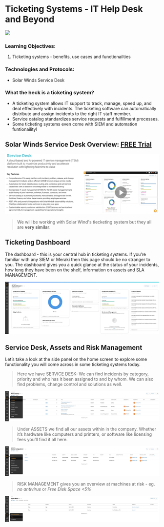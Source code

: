 # Ticketing Systems - IT Help Desk and Beyond   

![](images/.png)

### Learning Objectives:
1. Ticketing systems - benefits, use cases and functionailties

### Technologies and Protocols:
* Solar Winds Service Desk

### What the heck is a ticketing system?
* A ticketing system allows IT support to track, manage, speed up, and deal effectively with incidents. The ticketing software can automatically distribute and assign incidents to the right IT staff member. 
* Service catalog standardizes service requests and fulfillment processes.
* Some ticketing systems even come with SIEM and automation funtionaility!


## Solar Winds Service Desk Overview: [FREE Trial](https://www.solarwinds.com/service-desk)

![](images/overview.png)

> We will be working with Solar Wind's tiecketing system but they all are **very similar**.

## Ticketing Dashboard

The dashboard - this is your central hub in ticketing systems. If you’re familiar with any SIEM or Meraki then this page should be no stranger to you. The dashboard gives you a quick glance at the status of your incidents, how long they have been on the shelf, information on assets and SLA MANAGEMENT. 

![](images/dashboard.png)

## Service Desk, Assets and Risk Management

Let’s take a look at the side panel on the home screen to explore some functionality you will come across in some ticketing systems today.

> Here we have SERVICE DESK: We can find incidents by category, priority and who has it been assigned to and by whom. We can also find problems, change control and solutions as well.

![](images/desk.png)

> Under ASSETS we find all our assets within in the company. Whether it’s hardware like computers and printers, or software like licensing fees you’ll find it all here.

![](images/assets.png)

> RISK MANAGEMENT gives you an overview at machines at risk - eg. *no antivirus* or *Free Disk Space <5%*

![](images/risk.png)









